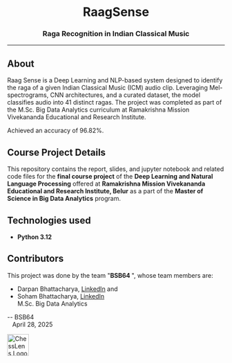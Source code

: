 <h1 align="center">RaagSense</h1>
<h3 align="center">Raga Recognition in Indian Classical Music</h3>

___

## About
Raag Sense is a Deep Learning and NLP-based system designed to identify the raga of a given Indian Classical Music (ICM) audio clip. Leveraging Mel-spectrograms, CNN architectures, and a curated dataset, the model classifies audio into 41 distinct ragas. The project was completed as part of the M.Sc. Big Data Analytics curriculum at Ramakrishna Mission Vivekananda Educational and Research Institute.

Achieved an accuracy of 96.82%.

## Course Project Details
This repository contains the report, slides, and jupyter notebook and related code files for the <b>final course project</b> of the <b>Deep Learning and Natural Language Processing</b> offered at 
<b>Ramakrishna Mission Vivekananda Educational and Research Institute, Belur</b> as a part of the <b>Master of Science in Big Data Analytics</b> program. <br>

## Technologies used
- **Python 3.12**

## Contributors
This project was done by the team "<b>BSB64 </b>", whose team members are: <br>
* Darpan Bhattacharya, [LinkedIn](https://www.linkedin.com/in/darpan-bhattacharya/) and
* Soham Bhattacharya, [LinkedIn](https://www.linkedin.com/in/bhattacharyasoham026/) <br>
  M.Sc. Big Data Analytics


-- BSB64<br>
    &nbsp;&nbsp;&nbsp;April 28, 2025
<br>

<p>
  <img src="./utils/logo.png" alt="ChessLens Logo" width="50"/>
</p>
